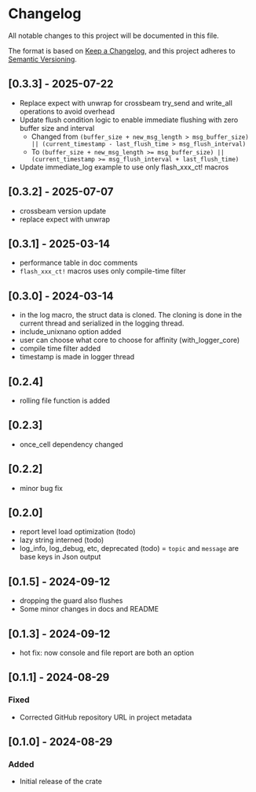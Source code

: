 # Changelog
All notable changes to this project will be documented in this file.

The format is based on [Keep a Changelog](https://keepachangelog.com/en/1.0.0/),
and this project adheres to [Semantic Versioning](https://semver.org/spec/v2.0.0.html).

## [0.3.3] - 2025-07-22
 - Replace expect with unwrap for crossbeam try_send and write_all operations to avoid overhead
 - Update flush condition logic to enable immediate flushing with zero buffer size and interval
   - Changed from `(buffer_size + new_msg_length > msg_buffer_size) || (current_timestamp - last_flush_time > msg_flush_interval)`
   - To `(buffer_size + new_msg_length >= msg_buffer_size) || (current_timestamp >= msg_flush_interval + last_flush_time)`
 - Update immediate_log example to use only flash_xxx_ct! macros

## [0.3.2] - 2025-07-07
 - crossbeam version update
 - replace expect with unwrap

## [0.3.1] - 2025-03-14
 - performance table in doc comments
 - `flash_xxx_ct!` macros uses only compile-time filter

## [0.3.0] - 2024-03-14
 - in the log macro, the struct data is cloned. The cloning is done in the current thread and serialized in the logging thread.
 - include_unixnano option added
 - user can choose what core to choose for affinity (with_logger_core)
 - compile time filter added
 - timestamp is made in logger thread

## [0.2.4]
 - rolling file function is added

## [0.2.3]
 - once_cell dependency changed
 
## [0.2.2]
 - minor bug fix

## [0.2.0]
 - report level load optimization (todo)
 - lazy string interned (todo)
 - log_info, log_debug, etc, deprecated (todo)
 = `topic` and `message` are base keys in Json output

## [0.1.5] - 2024-09-12
 - dropping the guard also flushes
 - Some minor changes in docs and README
 
## [0.1.3] - 2024-09-12
 - hot fix: now console and file report are both an option
 
## [0.1.1] - 2024-08-29
### Fixed
- Corrected GitHub repository URL in project metadata

## [0.1.0] - 2024-08-29
### Added
- Initial release of the crate
